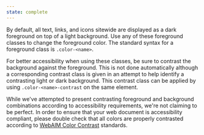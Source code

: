 ```yaml
---
state: complete
---
```


By default, all text, links, and icons sitewide are displayed as a dark foreground on top of a light background. Use any of these foreground classes to change the foreground color. The standard syntax for a foreground class is `.color-<name>`.

For better accessibility when using these classes, be sure to contrast the background against the foreground. This is not done automatically although a corresponding contrast class is given in an attempt to help identify a contrasting light or dark background. This contrast class can be applied by using `.color-<name>-contrast` on the same element.

While we've attempted to present contrasting foreground and background combinations according to accessibility requirements, we're not claiming to be perfect. In order to ensure that your web document is accessibility compliant, please double check that all colors are properly contrasted according to [WebAIM Color Contrast](http://webaim.org/resources/contrastchecker) standards.